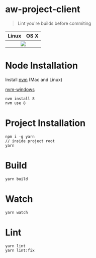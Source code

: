 # aw-project-client
> Lint you're builds before commiting
<table>
  <thead>
    <tr>
      <th>Linux</th>
      <th>OS X</th>
    </tr>
  </thead>
  <tbody>
    <tr>
      <td colspan="2" align="center">
        <a href="https://travis-ci.com/mohseenrm/api-playground-cyr3con"><img src="https://travis-ci.com/mohseenrm/api-playground-cyr3con.svg?token=CqDroFQpz5UCVrR38qQa&branch=master" target="_blank"></a>
      </td>
    </tr>
  </tbody>
</table>

# Node Installation
Install [nvm](https://github.com/creationix/nvm) (Mac and Linux)

[nvm-windows](https://github.com/coreybutler/nvm-windows)

```
nvm install 8
nvm use 8
```

# Project Installation
```
npm i -g yarn
// inside project root
yarn
```

# Build
```
yarn build
```

# Watch
```
yarn watch
```

# Lint
```
yarn lint
yarn lint:fix
```